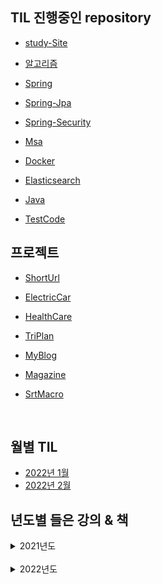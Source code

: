 ## TIL 진행중인 repository
- [study-Site](https://github.com/ssj9398/study-Site)

- [알고리즘](https://github.com/ssj9398/ps)

- [Spring](https://github.com/ssj9398/SpringPractice)
- [Spring-Jpa](https://github.com/ssj9398/SpringBoot-Jpa)
- [Spring-Security](https://github.com/ssj9398/Spring-Security)

- [Msa](https://github.com/ssj9398/Spring-Cloud-Microservices-Architecture)
- [Docker](https://github.com/ssj9398/docker)
- [Elasticsearch](https://github.com/ssj9398/spring-elasticsearch)

- [Java](https://github.com/fall-in-java/alisyabob)
- [TestCode](https://github.com/ssj9398/NextStep)

## 프로젝트
- [ShortUrl](https://github.com/ssj9398/ShortUrl)
- [ElectricCar](https://github.com/ssj9398/Electric-Car)
- [HealthCare](https://github.com/health-functional-food-project/backend)
- [TriPlan](https://github.com/24hours-not-enough/BE)
- [MyBlog](https://github.com/ssj9398/myBlog)
- [Magazine](https://github.com/ssj9398/Magazine)

- [SrtMacro](https://github.com/ssj9398/python-srt-macro)
</br>

## 월별 TIL
- [2022년 1월](https://github.com/ssj9398/TIL/tree/main/2022-01)
- [2022년 2월](https://github.com/ssj9398/TIL/tree/main/2022-02)

## 년도별 들은 강의 & 책
<details markdown="1">
<summary>2021년도</summary>
- https://ssj9398.github.io/study-Site/html/2021.html
</details>
</br>
<details markdown="1">
<summary>2022년도</summary>
- https://ssj9398.github.io/study-Site/html/2022.html
</details>
